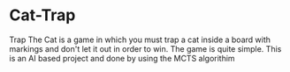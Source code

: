 # Cat-Trap
Trap The Cat is a game in which you must trap a cat inside a board with markings and don't let it out in order to win. The game is quite simple.
This is an AI based project and done by using the MCTS algorithim
